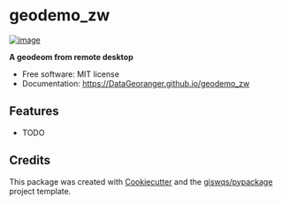 # geodemo_zw


[![image](https://img.shields.io/pypi/v/geodemo_zw.svg)](https://pypi.python.org/pypi/geodemo_zw)


**A geodeom from remote desktop**


-   Free software: MIT license
-   Documentation: https://DataGeoranger.github.io/geodemo_zw
    

## Features

-   TODO

## Credits

This package was created with [Cookiecutter](https://github.com/cookiecutter/cookiecutter) and the [giswqs/pypackage](https://github.com/giswqs/pypackage) project template.
